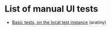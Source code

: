 # List of manual UI tests
* [Basic tests, on the local test instance](ui-test-templates/basic-local/README.md) (aratiny)
